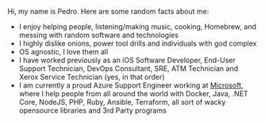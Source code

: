 Hi, my name is Pedro. Here are some random facts about me:

- I enjoy helping people, listening/making music, cooking, Homebrew, and messing with random software and technologies
- I highly dislike onions, power tool drills and individuals with god complex
- OS agnostic, I love them all
- I have worked previously as an iOS Software Developer, End-User Support Technician, DevOps Consultant, SRE, ATM Technician and Xerox Service Technician (yes, in that order)
- I am currently a proud Azure Support Engineer working at [Microsoft](https://github.com/microsoft/), where I help people from all around the world with Docker, Java, .NET Core, NodeJS, PHP, Ruby, Ansible, Terraform, all sort of wacky opensource libraries and 3rd Party programs
